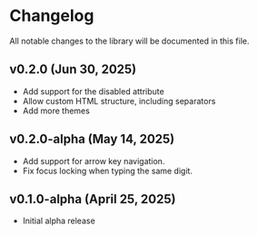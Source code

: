 # Changelog

All notable changes to the library will be documented in this file.

## v0.2.0 (Jun 30, 2025)

- Add support for the disabled attribute
- Allow custom HTML structure, including separators
- Add more themes

## v0.2.0-alpha (May 14, 2025)

- Add support for arrow key navigation.
- Fix focus locking when typing the same digit.

## v0.1.0-alpha (April 25, 2025)

- Initial alpha release
